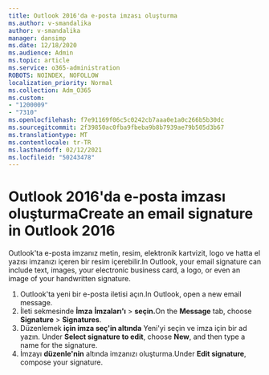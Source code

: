 ```yaml
---
title: Outlook 2016'da e-posta imzası oluşturma
ms.author: v-smandalika
author: v-smandalika
manager: dansimp
ms.date: 12/18/2020
ms.audience: Admin
ms.topic: article
ms.service: o365-administration
ROBOTS: NOINDEX, NOFOLLOW
localization_priority: Normal
ms.collection: Adm_O365
ms.custom:
- "1200009"
- "7310"
ms.openlocfilehash: f7e91169f06c5c0242cb7aaa0e1a0c266b5b30dc
ms.sourcegitcommit: 2f39850ac0fba9fbeba9b8b7939ae79b505d3b67
ms.translationtype: MT
ms.contentlocale: tr-TR
ms.lasthandoff: 02/12/2021
ms.locfileid: "50243478"
---
```

# <a name="create-an-email-signature-in-outlook-2016"></a><span data-ttu-id="7193f-102">Outlook 2016'da e-posta imzası oluşturma</span><span class="sxs-lookup"><span data-stu-id="7193f-102">Create an email signature in Outlook 2016</span></span>

<span data-ttu-id="7193f-103">Outlook'ta e-posta imzanız metin, resim, elektronik kartvizit, logo ve hatta el yazısı imzanızı içeren bir resim içerebilir.</span><span class="sxs-lookup"><span data-stu-id="7193f-103">In Outlook, your email signature can include text, images, your electronic business card, a logo, or even an image of your handwritten signature.</span></span>

1. <span data-ttu-id="7193f-104">Outlook'ta yeni bir e-posta iletisi açın.</span><span class="sxs-lookup"><span data-stu-id="7193f-104">In Outlook, open a new email message.</span></span>
2. <span data-ttu-id="7193f-105">İleti sekmesinde **İmza** **İmzaları'ı**  >  **seçin.**</span><span class="sxs-lookup"><span data-stu-id="7193f-105">On the **Message** tab, choose **Signature** > **Signatures**.</span></span>
3. <span data-ttu-id="7193f-106">Düzenlemek **için imza seç'in altında** Yeni'yi seçin ve imza için bir ad yazın. </span><span class="sxs-lookup"><span data-stu-id="7193f-106">Under **Select signature to edit**, choose **New**, and then type a name for the signature.</span></span>
4. <span data-ttu-id="7193f-107">İmzayı **düzenle'nin** altında imzanızı oluşturma.</span><span class="sxs-lookup"><span data-stu-id="7193f-107">Under **Edit signature**, compose your signature.</span></span>
